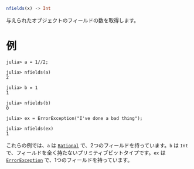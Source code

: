 ```julia
nfields(x) -> Int
```

与えられたオブジェクトのフィールドの数を取得します。

# 例

```jldoctest
julia> a = 1//2;

julia> nfields(a)
2

julia> b = 1
1

julia> nfields(b)
0

julia> ex = ErrorException("I've done a bad thing");

julia> nfields(ex)
1
```

これらの例では、`a` は [`Rational`](@ref) で、2つのフィールドを持っています。`b` は `Int` で、フィールドを全く持たないプリミティブビットタイプです。`ex` は [`ErrorException`](@ref) で、1つのフィールドを持っています。
